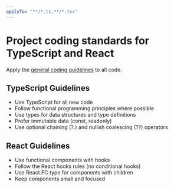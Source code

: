 ```yaml
---
applyTo: "**/*.ts,**/*.tsx"
---
```


# Project coding standards for TypeScript and React

Apply the [general coding guidelines](./general-coding.instructions.md) to all code.

## TypeScript Guidelines

- Use TypeScript for all new code
- Follow functional programming principles where possible
- Use types for data structures and type definitions
- Prefer immutable data (const, readonly)
- Use optional chaining (?.) and nullish coalescing (??) operators

## React Guidelines

- Use functional components with hooks
- Follow the React hooks rules (no conditional hooks)
- Use React.FC type for components with children
- Keep components small and focused
